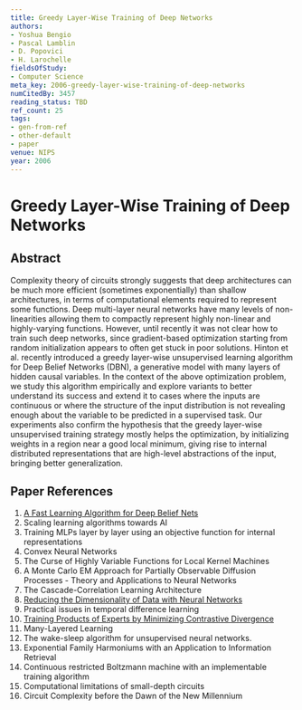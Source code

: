 ```yaml
---
title: Greedy Layer-Wise Training of Deep Networks
authors:
- Yoshua Bengio
- Pascal Lamblin
- D. Popovici
- H. Larochelle
fieldsOfStudy:
- Computer Science
meta_key: 2006-greedy-layer-wise-training-of-deep-networks
numCitedBy: 3457
reading_status: TBD
ref_count: 25
tags:
- gen-from-ref
- other-default
- paper
venue: NIPS
year: 2006
---
```


# Greedy Layer-Wise Training of Deep Networks

## Abstract

Complexity theory of circuits strongly suggests that deep architectures can be much more efficient (sometimes exponentially) than shallow architectures, in terms of computational elements required to represent some functions. Deep multi-layer neural networks have many levels of non-linearities allowing them to compactly represent highly non-linear and highly-varying functions. However, until recently it was not clear how to train such deep networks, since gradient-based optimization starting from random initialization appears to often get stuck in poor solutions. Hinton et al. recently introduced a greedy layer-wise unsupervised learning algorithm for Deep Belief Networks (DBN), a generative model with many layers of hidden causal variables. In the context of the above optimization problem, we study this algorithm empirically and explore variants to better understand its success and extend it to cases where the inputs are continuous or where the structure of the input distribution is not revealing enough about the variable to be predicted in a supervised task. Our experiments also confirm the hypothesis that the greedy layer-wise unsupervised training strategy mostly helps the optimization, by initializing weights in a region near a good local minimum, giving rise to internal distributed representations that are high-level abstractions of the input, bringing better generalization.

## Paper References

1. [A Fast Learning Algorithm for Deep Belief Nets](2006-a-fast-learning-algorithm-for-deep-belief-nets)
2. Scaling learning algorithms towards AI
3. Training MLPs layer by layer using an objective function for internal representations
4. Convex Neural Networks
5. The Curse of Highly Variable Functions for Local Kernel Machines
6. A Monte Carlo EM Approach for Partially Observable Diffusion Processes - Theory and Applications to Neural Networks
7. The Cascade-Correlation Learning Architecture
8. [Reducing the Dimensionality of Data with Neural Networks](2006-reducing-the-dimensionality-of-data-with-neural-networks)
9. Practical issues in temporal difference learning
10. [Training Products of Experts by Minimizing Contrastive Divergence](2002-training-products-of-experts-by-minimizing-contrastive-divergence)
11. Many-Layered Learning
12. The wake-sleep algorithm for unsupervised neural networks.
13. Exponential Family Harmoniums with an Application to Information Retrieval
14. Continuous restricted Boltzmann machine with an implementable training algorithm
15. Computational limitations of small-depth circuits
16. Circuit Complexity before the Dawn of the New Millennium
